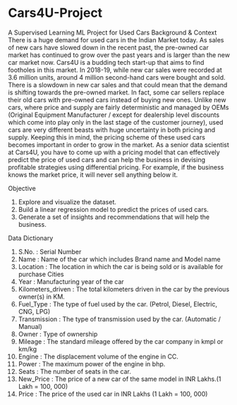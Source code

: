 # Cars4U-Project
A Supervised Learning ML Project for Used Cars
Background & Context
There is a huge demand for used cars in the Indian Market today. As sales of new cars have slowed down in the recent past, the pre-owned car market has continued to grow over the past years and is larger than the new car market now. Cars4U is a budding tech start-up that aims to find footholes in this market.
In 2018-19, while new car sales were recorded at 3.6 million units, around 4 million second-hand cars were bought and sold. There is a slowdown in new car sales and that could mean that the demand is shifting towards the pre-owned market. In fact, some car sellers replace their old cars with pre-owned cars instead of buying new ones. Unlike new cars, where price and supply are fairly deterministic and managed by OEMs (Original Equipment Manufacturer / except for dealership level discounts which come into play only in the last stage of the customer journey), used cars are very different beasts with huge uncertainty in both pricing and supply. Keeping this in mind, the pricing scheme of these used cars becomes important in order to grow in the market.
As a senior data scientist at Cars4U, you have to come up with a pricing model that can effectively predict the price of used cars and can help the business in devising profitable strategies using differential pricing. For example, if the business knows the market price, it will never sell anything below it. 

Objective
1.	Explore and visualize the dataset.
2.	Build a linear regression model to predict the prices of used cars.
3.	Generate a set of insights and recommendations that will help the business.

Data Dictionary 
1.	S.No. : Serial Number
2.	Name : Name of the car which includes Brand name and Model name
3.	Location : The location in which the car is being sold or is available for purchase Cities
4.	Year : Manufacturing year of the car
5.	Kilometers_driven : The total kilometers driven in the car by the previous owner(s) in KM.
6.	Fuel_Type : The type of fuel used by the car. (Petrol, Diesel, Electric, CNG, LPG)
7.	Transmission : The type of transmission used by the car. (Automatic / Manual)
8.	Owner : Type of ownership
9.	Mileage : The standard mileage offered by the car company in kmpl or km/kg
10.	Engine : The displacement volume of the engine in CC.
11.	Power : The maximum power of the engine in bhp.
12.	Seats : The number of seats in the car.
13.	New_Price : The price of a new car of the same model in INR Lakhs.(1 Lakh = 100, 000)
14.	Price : The price of the used car in INR Lakhs (1 Lakh = 100, 000)
